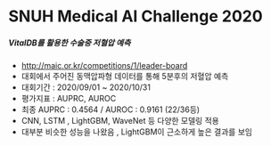 # SNUH Medical AI Challenge 2020
##### VitalDB를 활용한 수술중 저혈압 예측
- http://maic.or.kr/competitions/1/leader-board
- 대회에서 주어진 동맥압파형 데이터를 통해 5분후의 저혈압 예측
- 대회기간 : 2020/09/01 ~ 2020/10/31
- 평가지표 : AUPRC, AUROC
- 최종 AUPRC : 0.4564 / AUROC : 0.9161 (22/36등)
- CNN, LSTM , LightGBM, WaveNet 등 다양한 모델링 적용
- 대부분 비슷한 성능을 나왔음 , LightGBM이 근소하게 높은 결과를 보임